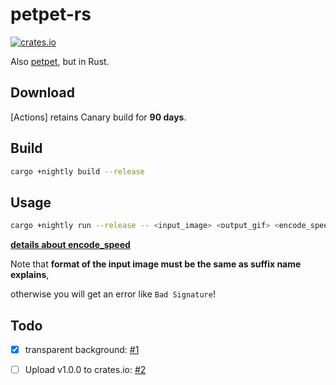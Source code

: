 # petpet-rs

[![crates.io](https://img.shields.io/crates/v/petpet.svg)](https://crates.io/crates/petpet)

Also [petpet](https://github.com/camprevail/pet-pet-gif/), but in Rust.

## Download

[Actions] retains Canary build for **90 days**.

## Build

```bash
cargo +nightly build --release
```

## Usage

```bash
cargo +nightly run --release -- <input_image> <output_gif> <encode_speed>
```

**[details about encode_speed](https://doc.servo.org/color_quant/struct.NeuQuant.html#method.new)**

Note that **format of the input image must be the same as suffix name explains**,

otherwise you will get an error like `Bad Signature`!

## Todo

- [x] transparent background: [#1](https://github.com/poly000/petpet-rs/issues/1)

- [ ] Upload v1.0.0 to crates.io: [#2](https://github.com/poly000/petpet-rs/issues/2)
